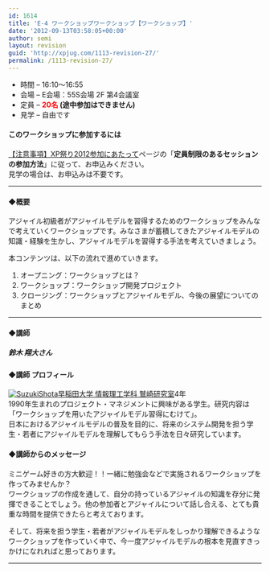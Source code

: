 ```yaml
---
id: 1614
title: 'E-4 ワークショップワークショップ【ワークショップ】'
date: '2012-09-13T03:58:05+00:00'
author: semi
layout: revision
guid: 'http://xpjug.com/1113-revision-27/'
permalink: /1113-revision-27/
---
```


- 時間 – 16:10〜16:55
- 会場 – E会場：55S会場 2F 第4会議室
- 定員 – **<font color="red">20名</font> (途中参加はできません)**
- 見学 – 自由です

#### このワークショップに参加するには

[【注意事項】XP祭り2012参加にあたって](http://xpjug.com/xp2012-attention/)ページの「**定員制限のあるセッションの参加方法**」に従って、お申込みください。  
見学の場合は、お申込みは不要です。

---

#### ◆概要

アジャイル初級者がアジャイルモデルを習得するためのワークショップをみんなで考えていくワークショップです。みなさまが蓄積してきたアジャイルモデルの知識・経験を生かし、アジャイルモデルを習得する手法を考えていきましょう。

本コンテンツは、以下の流れで進めていきます。

1. オープニング：ワークショップとは？
2. ワークショップ：ワークショップ開発プロジェクト
3. クロージング：ワークショップとアジャイルモデル、今後の展望についてのまとめ

---

#### ◆講師

##### 鈴木 翔大さん

#### ◆講師 プロフィール

[![](http://xpjug.com/wp-content/uploads/2012/08/SuzukiShota-150x150.jpg "SuzukiShota")](http://xpjug.com/wp-content/uploads/2012/08/SuzukiShota.jpg)[早稲田大学 情報理工学科 鷲崎研究室](http://www.washi.cs.waseda.ac.jp/ja/)4年  
1990年生まれのプロジェクト・マネジメントに興味がある学生。研究内容は「ワークショップを用いたアジャイルモデル習得にむけて」。  
日本におけるアジャイルモデルの普及を目的に、将来のシステム開発を担う学生・若者にアジャイルモデルを理解してもらう手法を日々研究しています。

#### ◆講師からのメッセージ

ミニゲーム好きの方大歓迎！！一緒に勉強会などで実施されるワークショップを作ってみませんか？  
ワークショップの作成を通して、自分の持っているアジャイルの知識を存分に発揮できることでしょう。他の参加者とアジャイルについて話し合える、とても貴重な時間を提供できたらと考えております。

そして、将来を担う学生・若者がアジャイルモデルをしっかり理解できるようなワークショップを作っていく中で、今一度アジャイルモデルの根本を見直すきっかけになれればと思っております。

---